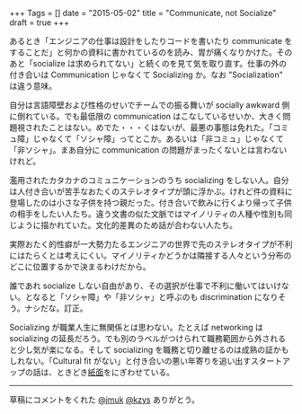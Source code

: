 +++
Tags = []
date = "2015-05-02"
title = "Communicate, not Socialize"
draft = true
+++

あるとき「エンジニアの仕事は設計をしたりコードを書いたり communicate をすることだ」と何かの資料に書かれているのを読み、胃が痛くなりかけた。そのあと「socialize は求められてない」と続くのを見て気を取り直す。仕事の外の付き合いは Communication じゃなくて Socializing か。なお "Socialization" は違う意味。

自分は言語障壁および性格のせいでチームでの振る舞いが socially awkward 側に倒れている。でも最低限の communication はこなしているせいか、大きく問題視されたことはない。めでた・・・くはないが、最悪の事態は免れた。「コミュ障」じゃなくて「ソシャ障」ってとこか。あるいは「非コミュ」じゃなくて「非ソシャ」。まあ自分に communication の問題がまったくないとは言わないけれど。

濫用されたカタカナのコミュニケーションのうち socializing をしない人。自分は人付き合いが苦手なおたくのステレオタイプが頭に浮かぶ。けれど件の資料に登場したのは小さな子供を持つ親だった。付き合いで飲みに行くより帰って子供の相手をしたい人たち。違う文書の似た文脈ではマイノリティの人種や性別も同じように描かれていた。文化的差異のため話が合わない人たち。

実際おたく的性癖が一大勢力たるエンジニアの世界で先のステレオタイプが不利にはたらくとは考えにくい。マイノリティかどうかは隣接する人々という分布のどこに位置するかで決まるわけだから。

誰であれ socialize しない自由があり、その選択が仕事で不利に働いてはいけない。となると「ソシャ障」や「非ソシャ」と呼ぶのも discrimination になりそう。ナシだな。訂正。

Socializing が職業人生に無関係とは思わない。たとえば networking は socializing の延長だろう。でも別のラベルがつけられて職務範囲から外されると少し気が楽になる。そして socializing を職務と切り離せるのは成熟の証かもしれない。「Cultural fit がない」と付き合いの悪い年寄りを追い出すスタートアップの話は、ときどき[紙面](http://www.nytimes.com/2015/04/08/upshot/silicon-valley-perks-for-some-workers-struggles-for-parents.html)をにぎわせている。

----
草稿にコメントをくれた [@jmuk](https://twitter.com/jmuk) [@kzys](https://twitter.com/kzys) ありがとう。

